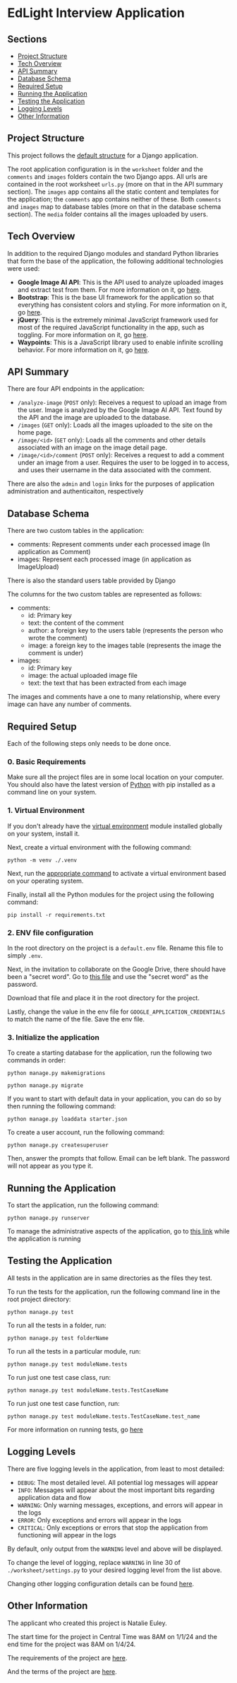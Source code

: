 # EdLight Interview Application
## Sections
* [Project Structure](#project)
* [Tech Overview](#tech)
* [API Summary](#api)
* [Database Schema](#database)
* [Required Setup](#setup)
* [Running the Application](#run)
* [Testing the Application](#test)
* [Logging Levels](#logging)
* [Other Information](#other)
## <a name="project" id="project"></a> Project Structure
This project follows the <a href="https://docs.djangoproject.com/en/5.0/intro/tutorial01/">default structure</a> for a Django application.

The root application configuration is in the `worksheet` folder and the `comments` and `images` folders contain the two Django apps. All urls are contained in the root worksheet `urls.py` (more on that in the API summary section). The `images` app contains all the static content and templates for the application; the `comments` app contains neither of these. Both `comments` and `images` map to database tables (more on that in the database schema section). The `media` folder contains all the images uploaded by users.

## <a name="tech" id="tech"></a> Tech Overview
In addition to the required Django modules and standard Python libraries that form the base of the application, the following additional technologies were used:
* **Google Image AI API**: This is the API used to analyze uploaded images and extract test from them. For more information on it, go <a href="https://cloud.google.com/vision/docs/ocr#vision_text_detection-python">here</a>.
* **Bootstrap**: This is the base UI framework for the application so that everything has consistent colors and styling. For more information on it, go <a href="https://getbootstrap.com/docs/5.3/getting-started/introduction/">here</a>. 
* **jQuery**: This is the extremely minimal JavaScript framework used for most of the required JavaScript functionality in the app, such as toggling. For more information on it, go <a href="https://jquery.com/">here</a>.
* **Waypoints**: This is a JavaScript library used to enable infinite scrolling behavior. For more information on it, go <a href="http://imakewebthings.com/waypoints/guides/getting-started/">here</a>.

## <a name="api" id="api"></a> API Summary
There are four API endpoints in the application:
* `/analyze-image` (`POST` only): Receives a request to upload an image from the user. Image is analyzed by the Google Image AI API. Text found by the API and the image are uploaded to the database.
* `/images` (`GET` only): Loads all the images uploaded to the site on the home page.
* `/image/<id>` (`GET` only): Loads all the comments and other details associated with an image on the image detail page.
* `/image/<id>/comment` (`POST` only): Receives a request to add a comment under an image from a user. Requires the user to be logged in to access, and uses their username in the data associated with the comment.

There are also the `admin` and `login` links for the purposes of application administration and authenticaiton, respectively

## <a name="database" id="database"></a> Database Schema
There are two custom tables in the application:
* comments: Represent comments under each processed image (In application as Comment)
* images: Represent each processed image (in application as ImageUpload)

There is also the standard users table provided by Django

The columns for the two custom tables are represented as follows:
* comments:
    * id: Primary key
    * text: the content of the comment
    * author: a foreign key to the users table (represents the person who wrote the comment)
    * image: a foreign key to the images table (represents the image the comment is under)
* images:
    * id: Primary key
    * image: the actual uploaded image file
    * text: the text that has been extracted from each image

The images and comments have a one to many relationship, where every image can have any number of comments.

## <a name="setup" id="setup"></a> Required Setup
Each of the following steps only needs to be done once.

### 0. Basic Requirements
Make sure all the project files are in some local location on your computer. You should also have the latest version of <a href="https://www.python.org/downloads/">Python</a> with pip installed as a command line on your system.

### 1. Virtual Environment
If you don't already have the <a href="https://docs.python.org/3/library/venv.html">virtual environment</a> module installed globally on your system, install it.

Next, create a virtual environment with the following command:

`python -m venv ./.venv`

Next, run the <a href="https://docs.python.org/3/library/venv.html#how-venvs-work">appropriate command</a> to activate a virtual environment based on your operating system.

Finally, install all the Python modules for the project using the following command:

`pip install -r requirements.txt`

### 2. ENV file configuration

In the root directory on the project is a `default.env` file. Rename this file to simply `.env`.

Next, in the invitation to collaborate on the Google Drive, there should have been a "secret word". Go to <a href="https://1drv.ms/u/s!AktASkXGXSHv3FpCHowewUpmcJyO">this file</a> and use the "secret word" as the password.

Download that file and place it in the root directory for the project. 

Lastly, change the value in the env file for `GOOGLE_APPLICATION_CREDENTIALS` to match the name of the file. Save the env file.

### 3. Initialize the application

To create a starting database for the application, run the following two commands in order:

`python manage.py makemigrations`

`python manage.py migrate`

If you want to start with default data in your application, you can do so by then running the following command:

`python manage.py loaddata starter.json`

To create a user account, run the following command:

`python manage.py createsuperuser`

Then, answer the prompts that follow. Email can be left blank. The password will not appear as you type it. 

## <a name="run" id="run"></a> Running the Application
To start the application, run the following command:

`python manage.py runserver`

To manage the administrative aspects of the application, go to <a href="http://localhost:8000/admin">this link</a> while the application is running

## <a name="test" id="test"></a> Testing the Application
All tests in the application are in same directories as the files they test.

To run the tests for the application, run the following command line in the root project directory:

`python manage.py test`

To run all the tests in a folder, run:

`python manage.py test folderName`

To run all the tests in a particular module, run:

`python manage.py test moduleName.tests`

To run just one test case class, run:

`python manage.py test moduleName.tests.TestCaseName`

To run just one test case function, run:

`python manage.py test moduleName.tests.TestCaseName.test_name`

For more information on running tests, go <a href="https://docs.djangoproject.com/en/5.0/topics/testing/overview/">here</a>

## <a name="logging" id="logging"></a> Logging Levels
There are five logging levels in the application, from least to most detailed:
* `DEBUG`: The most detailed level. All potential log messages will appear
* `INFO`: Messages will appear about the most important bits regarding application data and flow
* `WARNING`: Only warning messages, exceptions, and errors will appear in the logs
* `ERROR`: Only exceptions and errors will appear in the logs
* `CRITICAL`: Only exceptions or errors that stop the application from functioning will appear in the logs

By default, only output from the `WARNING` level and above will be displayed.

To change the level of logging, replace `WARNING` in line 30 of `./worksheet/settings.py` to your desired logging level from the list above.

Changing other logging configuration details can be found <a href="https://docs.djangoproject.com/en/5.0/topics/logging/">here</a>.

## <a name="other" id="other"></a> Other Information
The applicant who created this project is Natalie Euley.

The start time for the project in Central Time was 8AM on 1/1/24 and the end time for the project was 8AM on 1/4/24.

The requirements of the project are <a href="https://docs.google.com/document/d/1Mo7GnUfcQ8p--IuXcLoRKxI40dhkBrn3wXblukrZ5N0/edit">here</a>.

And the terms of the project are <a href="https://na2.documents.adobe.com/public/agreements/view/CBJCHBCAABAAhm9rLa3kposOtcznKgcdNWcJAC7n4H7r?type=esign&tsid=CBFCIBAACBSCTBABDUAAABACAABAAs0BjSex2KLx8CFxAvOSftghKm-BBmO0gIQgANSfdRcYu49Cfi1oSvFl3lNqt49AyDp7YFLM8L7hwbClrRcPpWHLA7XzN0x61vsSXHGY9MRvdzIP9UG9GgZ6fzSh1iFn4">here</a>.